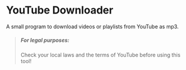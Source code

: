 # YouTube Downloader
A small program to download videos or playlists from YouTube as mp3.

> ##### For legal purposes:
> Check your local laws and the terms of YouTube before using this tool!
